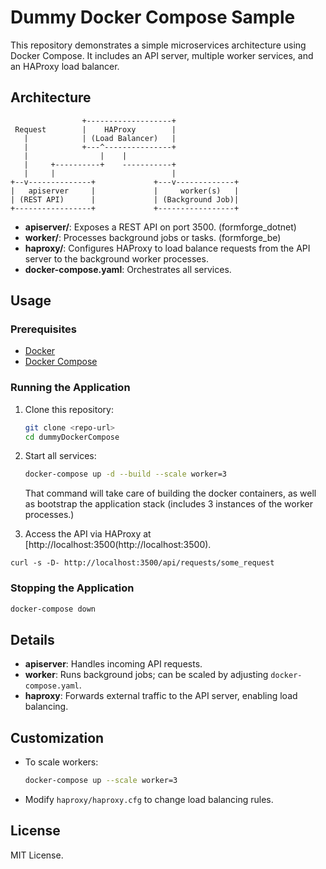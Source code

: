 # Dummy Docker Compose Sample

This repository demonstrates a simple microservices architecture using Docker Compose. It includes an API server, multiple worker services, and an HAProxy load balancer.

## Architecture

```
                +-------------------+
 Request        |    HAProxy        |
   |            | (Load Balancer)   |
   |            +---^---------------+
   |                |    |
   |     +----------+    -----------+
   |     |                          |
+--v--------------+             +---v-------------+
|   apiserver     |             |     worker(s)   |
| (REST API)      |             | (Background Job)|
+-----------------+             +-----------------+
```

- **apiserver/**: Exposes a REST API on port 3500. (formforge_dotnet)
- **worker/**: Processes background jobs or tasks. (formforge_be)
- **haproxy/**: Configures HAProxy to load balance requests from the API server to the background worker processes.
- **docker-compose.yaml**: Orchestrates all services.

## Usage

### Prerequisites

- [Docker](https://www.docker.com/)
- [Docker Compose](https://docs.docker.com/compose/)

### Running the Application

1. Clone this repository:
    ```sh
    git clone <repo-url>
    cd dummyDockerCompose
    ```

2. Start all services:
    ```sh
    docker-compose up -d --build --scale worker=3
    ```
    That command will take care of building the docker containers, as well as bootstrap the application stack (includes 3 instances of the worker processes.)

3. Access the API via HAProxy at [http://localhost:3500(http://localhost:3500).

```
curl -s -D- http://localhost:3500/api/requests/some_request 
```

### Stopping the Application

```sh
docker-compose down
```

## Details

- **apiserver**: Handles incoming API requests.
- **worker**: Runs background jobs; can be scaled by adjusting `docker-compose.yaml`.
- **haproxy**: Forwards external traffic to the API server, enabling load balancing.

## Customization

- To scale workers:
    ```sh
    docker-compose up --scale worker=3
    ```

- Modify `haproxy/haproxy.cfg` to change load balancing rules.

## License

MIT License.